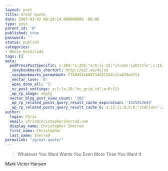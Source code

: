 ```yaml
---
layout: post
title: Great quote
date: 2007-03-02 00:29:14.000000000 -06:00
type: post
parent_id: '0'
published: true
password: ''
status: publish
categories:
- Whole Enchilada
tags: []
meta:
  podPressPostSpecific: s:264:"s:255:"a:6:{s:15:"itunes:subtitle";s:15:"##PostExcerpt##";s:14:"itunes:summary";s:15:"##PostExcerpt##";s:15:"itunes:keywords";s:17:"##WordPressCats##";s:13:"itunes:author";s:10:"##Global##";s:15:"itunes:explicit";s:7:"Default";s:12:"itunes:block";s:7:"Default";}";";
  _sexybookmarks_shortUrl: http://b2l.me/4sjzw
  _sexybookmarks_permaHash: f740d52eb8d714521254c1ca678e4751
  _nectar_love: '0'
  _wpas_done_all: '1'
  _vc_post_settings: a:1:{s:10:"vc_grid_id";a:0:{}}
  _wp_rp_image: empty
  nectar_blog_post_view_count: '182'
  _wp_rp_related_posts_query_result_cache_expiration: '1525012644'
  _wp_rp_related_posts_query_result_cache_6: a:12:{i:0;O:8:"stdClass":2:{s:7:"post_id";s:4:"6885";s:5:"score";s:17:"8.038455348547005";}i:1;O:8:"stdClass":2:{s:7:"post_id";s:4:"4201";s:5:"score";s:17:"8.038455348547005";}i:2;O:8:"stdClass":2:{s:7:"post_id";s:4:"3412";s:5:"score";s:17:"8.038455348547005";}i:3;O:8:"stdClass":2:{s:7:"post_id";s:4:"2560";s:5:"score";s:17:"8.038455348547005";}i:4;O:8:"stdClass":2:{s:7:"post_id";s:4:"1753";s:5:"score";s:17:"8.038455348547005";}i:5;O:8:"stdClass":2:{s:7:"post_id";s:4:"1363";s:5:"score";s:17:"8.038455348547005";}i:6;O:8:"stdClass":2:{s:7:"post_id";s:4:"1281";s:5:"score";s:17:"8.038455348547005";}i:7;O:8:"stdClass":2:{s:7:"post_id";s:4:"1263";s:5:"score";s:17:"8.038455348547005";}i:8;O:8:"stdClass":2:{s:7:"post_id";s:4:"1213";s:5:"score";s:17:"8.038455348547005";}i:9;O:8:"stdClass":2:{s:7:"post_id";s:4:"1041";s:5:"score";s:17:"8.038455348547005";}i:10;O:8:"stdClass":2:{s:7:"post_id";s:3:"297";s:5:"score";s:17:"8.038455348547005";}i:11;O:8:"stdClass":2:{s:7:"post_id";s:3:"156";s:5:"score";s:17:"8.038455348547005";}}
author:
  login: Chris
  email: chris@christophersherrod.com
  display_name: Christopher Sherrod
  first_name: Christopher
  last_name: Sherrod
permalink: "/great-quote/"
---
```

<blockquote>
<p>Whatever You Want Wants You Even More Than You Want It</p>
</blockquote>
<p>Mark Victor Hansen</p>
